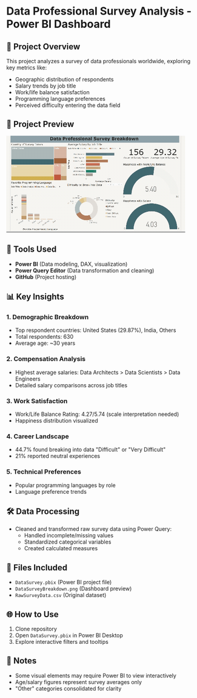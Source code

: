 # Data Professional Survey Analysis - Power BI Dashboard

## 📌 Project Overview
This project analyzes a survey of data professionals worldwide, exploring key metrics like:
- Geographic distribution of respondents
- Salary trends by job title
- Work/life balance satisfaction
- Programming language preferences
- Perceived difficulty entering the data field

## 🎥 Project Preview
![Dashboard Demo](https://github.com/hadywk/Data-Survey-Breakdown/blob/main/Datagif.gif)

## 🔧 Tools Used
- **Power BI** (Data modeling, DAX, visualization)
- **Power Query Editor** (Data transformation and cleaning)
- **GitHub** (Project hosting)

## 📊 Key Insights
### 1. Demographic Breakdown
- Top respondent countries: United States (29.87%), India, Others
- Total respondents: 630
- Average age: ~30 years

### 2. Compensation Analysis
- Highest average salaries: Data Architects > Data Scientists > Data Engineers
- Detailed salary comparisons across job titles

### 3. Work Satisfaction
- Work/Life Balance Rating: 4.27/5.74 (scale interpretation needed)
- Happiness distribution visualized

### 4. Career Landscape
- 44.7% found breaking into data "Difficult" or "Very Difficult"
- 21% reported neutral experiences

### 5. Technical Preferences
- Popular programming languages by role
- Language preference trends

## 🛠️ Data Processing
- Cleaned and transformed raw survey data using Power Query:
  - Handled incomplete/missing values
  - Standardized categorical variables
  - Created calculated measures

## 📂 Files Included
- `DataSurvey.pbix` (Power BI project file)
- `DataSurveyBreakdown.png` (Dashboard preview)
- `RawSurveyData.csv` (Original dataset)

## 🌐 How to Use
1. Clone repository
2. Open `DataSurvey.pbix` in Power BI Desktop
3. Explore interactive filters and tooltips


## 📝 Notes
- Some visual elements may require Power BI to view interactively
- Age/salary figures represent survey averages only
- "Other" categories consolidated for clarity
